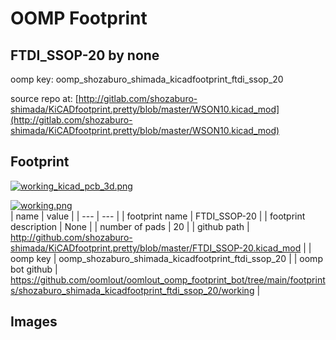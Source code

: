 # OOMP Footprint  
## FTDI_SSOP-20  by none  
  
oomp key: oomp_shozaburo_shimada_kicadfootprint_ftdi_ssop_20  
  
source repo at: [http://gitlab.com/shozaburo-shimada/KiCADfootprint.pretty/blob/master/WSON10.kicad_mod](http://gitlab.com/shozaburo-shimada/KiCADfootprint.pretty/blob/master/WSON10.kicad_mod)  
## Footprint  
  
[![working_kicad_pcb_3d.png](working_kicad_pcb_3d_600.png)](working_kicad_pcb_3d.png)  
  
[![working.png](working_600.png)](working.png)  
| name | value | 
| --- | --- | 
| footprint name | FTDI_SSOP-20 | 
| footprint description | None | 
| number of pads | 20 | 
| github path | http://github.com/shozaburo-shimada/KiCADfootprint.pretty/blob/master/FTDI_SSOP-20.kicad_mod | 
| oomp key | oomp_shozaburo_shimada_kicadfootprint_ftdi_ssop_20 | 
| oomp bot github | https://github.com/oomlout/oomlout_oomp_footprint_bot/tree/main/footprints/shozaburo_shimada_kicadfootprint_ftdi_ssop_20/working | 
## Images  
